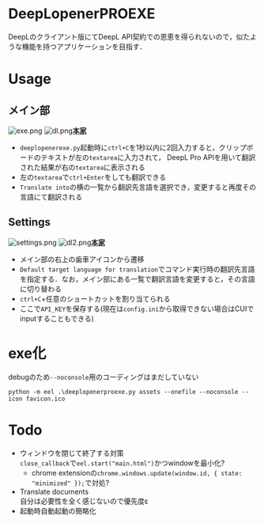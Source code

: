 # DeepLopenerPROEXE  
DeepLのクライアント版にてDeepL API契約での恩恵を得られないので，似たような機能を持つアプリケーションを目指す．  
# Usage  
## メイン部
![exe.png](https://github.com/T3aHat/DeepLopenerPROEXE/raw/main/images/exe.png)
![dl.png](https://github.com/T3aHat/DeepLopenerPROEXE/raw/main/images/dl.png)__[本家](https://www.deepl.com/app)__  

* `deeplopenerexe.py`起動時に`ctrl+C`を1秒以内に2回入力すると，クリップボードのテキストが左の`textarea`に入力されて，
DeepL Pro APIを用いて翻訳された結果が右の`textarea`に表示される
* 左の`textarea`で`ctrl+Enter`をしても翻訳できる
* `Translate into`の横の一覧から翻訳先言語を選択でき，変更すると再度その言語にて翻訳される
  
## Settings
![settings.png](https://github.com/T3aHat/DeepLopenerPROEXE/raw/main/images/settings.png)
![dl2.png](https://github.com/T3aHat/DeepLopenerPROEXE/raw/main/images/dl2.png)__[本家](https://www.deepl.com/app)__  

* メイン部の右上の歯車アイコンから遷移
* `Default target language for translation`でコマンド実行時の翻訳先言語を指定する．なお，メイン部にある一覧で翻訳言語を変更すると，その言語に切り替わる
* `ctrl+C`+任意のショートカットを割り当てられる
* ここで`API_KEY`を保存する(現在は`config.ini`から取得できない場合はCUIでinputすることもできる)

# exe化
debugのため`--noconsole`用のコーディングはまだしていない
```
python -m eel .\deeplopenerproexe.py assets --onefile --noconsole --icon favicon.ico
```

# Todo  
* ウィンドウを閉じて終了する対策  
`close_callback`で`eel.start("main.html")`かつwindowを最小化?
    * chrome extensionの`chrome.windows.update(window.id, { state: "minimized" });`で対処?
* Translate documents  
自分は必要性を全く感じないので優先度ε
* 起動時自動起動の簡略化